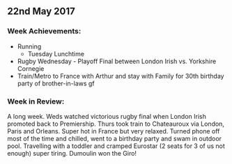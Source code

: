 ## 22nd May 2017

### Week Achievements:
- Running
	- Tuesday Lunchtime
- Rugby Wednesday - Playoff Final between London Irish vs. Yorkshire Cornegie
- Train/Metro to France with Arthur and stay with Family for 30th birthday party of brother-in-laws gf

### Week in Review:
A long week. Weds watched victorious rugby final when London Irish promoted back to Premiership. Thurs took train to Chateauroux via London, Paris and Orleans. Super hot in France but very relaxed. Turned phone off most of the time and chilled, went to a birthday party and swam in outdoor pool. Travelling with a toddler and cramped Eurostar (2 seats for 3 of us not enough) super tiring. Dumoulin won the Giro!
